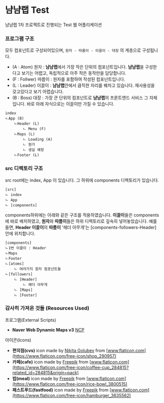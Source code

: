 # 냠냠랩 Test
냠냠랩 1차 프로젝트로 진행되는 Test 웹 어플리케이션

### 프로그램 구조
모두 컴포넌트로 구성되어있으며, ```원자 - 따름이 - 이끌이 - 대장``` 의 계층으로 구성됩니다.
* (A : Atom) 원자 : **냠냠랩**에서 가장 작은 단위의 컴포넌트입니다. **냠냠랩**을 구성한다고 보기는 어렵고, 독립적으로 아주 작은 동작만을 담당합니다.
* (F : Follwer) 따름이 : 원자를 포함하여 작성된 컴포넌트입니다.
* (L : Leader) 이끌이 : **냠냠랩**안에서 큼직한 자리를 꿰차고 있습니다. 재사용성을 갖고있다고 보기 어렵습니다.
* (B : Boss) 대장 : 가장 큰 단위의 컴포넌트로 **냠냠랩**의 프론트엔드 서비스 그 자체입니다. 바로 아래 자식으로는 이끌이만 가질 수 있습니다.
```
index
ㄴApp (B)
    ㄴHeader (L)
        ㄴ Menu (F)
    ㄴMaps (L)
        ㄴ Loading (A)
        ㄴ 뭔가
        ㄴ 생길 예정
    ㄴFooter (L)
```

### src 디렉토리 구조
src root에는 index, App 이 있습니다. 그 하위에 components 디렉토리가 있습니다.
```
[src]
ㄴ index
ㄴ App
ㄴ [components]
```
components하위에는 아래와 같은 구조를 적용하였습니다. **이끌이**들은 components에 바로 배치하였고, **원자**와 **따름이**들은 하위 디렉토리로 깊숙히 넣어놓았습니다. 예를 들면, **Header 이끌이**의 **따름이** '헤더 아무개'는 [components-followers-Header]안에 위치합니다.
```
[components]
ㄴ1번 이끌이 : Header
ㄴMaps
ㄴFooter
ㄴ[atoms]
    ㄴ 여러가지 원자 컴포넌트들
ㄴ[followers]
    ㄴ [Header]
        ㄴ 헤더 아무개
    ㄴ [Maps]
    ㄴ [Footer]
```

### 감사히 가져온 것들 (Resources Used)
프로그램(External Scripts)
* **Naver Web Dynamic Maps v3** [NCP](https://www.ncloud.com/product/applicationService/maps)


아이콘(Icons)
* **편의점(cvs)** icon made by [Nikita Golubev](https://www.flaticon.com/authors/nikita-golubev) from [www.flaticon.com](https://www.flaticon.com/free-icon/shop_290957)
* **카페(cafe)** icon made by [Freepik](https://www.freepik.com) from [www.flaticon.com](https://www.flaticon.com/free-icon/coffee-cup_284815?related_id=284815&origin=pack)
* **밥(meal)** icon made by [Freepik](https://www.freepik.com) from [www.flaticon.com](https://www.flaticon.com/free-icon/rice-bowl_3800515)
* **패스트푸드(fastfood)** icon made by [Freepik](https://www.freepik.com) from [www.flaticon.com](https://www.flaticon.com/free-icon/hamburger_3635562)